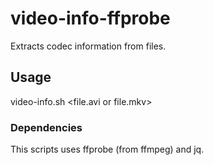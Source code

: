 # video-info-ffprobe
Extracts codec information from files.

## Usage
video-info.sh <file.avi or file.mkv>

### Dependencies
This scripts uses ffprobe (from ffmpeg) and jq.
